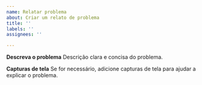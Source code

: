```yaml
---
name: Relatar problema
about: Criar um relato de problema
title: ''
labels: ''
assignees: ''

---
```


**Descreva o problema**
Descrição clara e concisa do problema.

**Capturas de tela**
Se for necessário, adicione capturas de tela para ajudar a explicar o problema.

